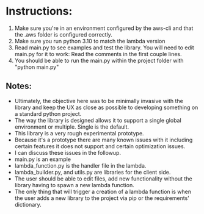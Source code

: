 
# Instructions:

1. Make sure you're in an environment configured by the aws-cli and that the .aws folder is configured correctly. 
2. Make sure you run python 3.10 to match the lambda version
3. Read main.py to see examples and test the library. You will need to edit main.py for it to work: Read the comments in the first couple lines. 
4. You should be able to run the main.py within the project folder with "python main.py"

## Notes:
- Ultimately, the objective here was to be minimally invasive with the library and keep the UX as close as possible to developing something on a standard python project.
- The way the library is designed allows it to support a single global environment or multiple. Single is the default.
- This library is a very rough experimental prototype.
- Because it's a prototype there are many known issues with it including certain features it does not support and certain optimization issues. 
- I can discuss these issues in the followup.   
- main.py is an example 
- lambda_function.py is the handler file in the lambda.
- lambda_builder.py, and utils.py are libraries for the client side.
- The user should be able to edit files, add new functionality without the library having to spawn a new lambda function.
- The only thing that will trigger a creation of a lambda function is when the user adds a new library to the project via pip or the requirements' dictionary.